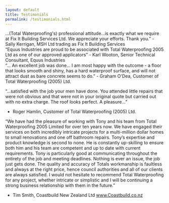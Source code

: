 ```yaml
---
layout: default
title: Testimonials
permalink: /testimonials.html
---
```

<div class="testimonials">
  <div class="mid-text text-center">
    ...(Total Waterproofing's) professional attitude...is exactly what we require at Fix It Building Services Ltd. We appreciate your efforts. Thank you.”
  - Sally Kerrigan, MSH Ltd trading as Fix It Building Services
  </div>

  <div class="mid-text text-center">
    “Equus Industries are proud to be associated with Total Waterproofing 2005 Ltd as one of our approved applicators”
  - Karl Wooton, Senior Technical Consultant, Equus Industries
  </div>

  <div class="mid-text text-center">
    “... An excellent job was done... I am most happy with the outcome - a floor that looks smooth and shiny, has a hard waterproof surface, and will not attract dust as bare concrete seems to do.”
  - Graham O'Dea, Customer of Total Waterproofing (2005) Ltd.
  </div>

  “...satisfied with the job your men have done. You attended little repairs that were not obvious and that were not in your original quote but carried out with no extra charge. The roof looks perfect. A pleasure...”
- Roger Hamlin, Customer of Total Waterproofing (2005) Ltd.


“We have had the pleasure of working with Tony and his team from Total Waterproofing 2005 Limited for over ten years now. We have engaged their services on both incredibly intricate projects for a multi-million dollar homes to small renovations and one off bathroom repairs. Tony’s expertise and product knowledge is second to none. He is constantly up-skilling to ensure both him and his team are competent and up to date with current requirements. Tony is particularly good at communicating throughout the entirety of the job and meeting deadlines. Nothing is ever an issue, the job just gets done. The quality and accuracy of Totals workmanship is faultless and always at the right price, hence council authorities and all of our clients are always satisfied. I would not hesitate to recommend Total Waterproofing for any project, whether intricate or simplistic and I will be continuing a strong business relationship with them in the future.”
- Tim Smith, Coastbuild New Zealand Ltd www.Coastbuild.co.nz
</div>
